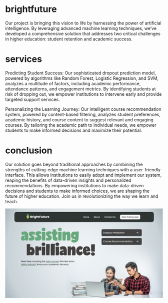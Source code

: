 # brightfuture

Our project is bringing this vision to life by harnessing the power of artificial intelligence.
By leveraging advanced machine learning techniques, we’ve developed a comprehensive solution that addresses two critical challenges in higher education: student retention and academic success.

# services

Predicting Student Success: Our sophisticated dropout prediction model, powered by algorithms like Random Forest, Logistic Regression, and SVM, analyzes a multitude of factors, including academic performance, attendance patterns, and engagement metrics. By identifying students at risk of dropping out, we empower institutions to intervene early and provide targeted support services.

Personalizing the Learning Journey: Our intelligent course recommendation system, powered by content-based filtering, analyzes student preferences, academic history, and course content to suggest relevant and engaging courses. By tailoring the academic path to individual needs, we empower students to make informed decisions and maximize their potential.

# conclusion

Our solution goes beyond traditional approaches by combining the strengths of cutting-edge machine learning techniques with a user-friendly interface. This allows institutions to easily adopt and implement our system, reaping the benefits of data-driven insights and personalized recommendations.
By empowering institutions to make data-driven decisions and students to make informed choices, we are shaping the future of higher education. Join us in revolutionizing the way we learn and teach.

![alt text](Documentation/Images/Screenshots/Home_01.png)
